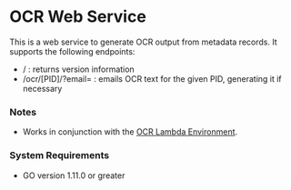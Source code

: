# OCR Web Service

This is a web service to generate OCR output from metadata records.
It supports the following endpoints:

* / : returns version information
* /ocr/[PID]/?email=<email> : emails OCR text for the given PID, generating it if necessary

### Notes

* Works in conjunction with the [OCR Lambda Environment](https://github.com/uvalib/ocr-lambda).

### System Requirements

* GO version 1.11.0 or greater
